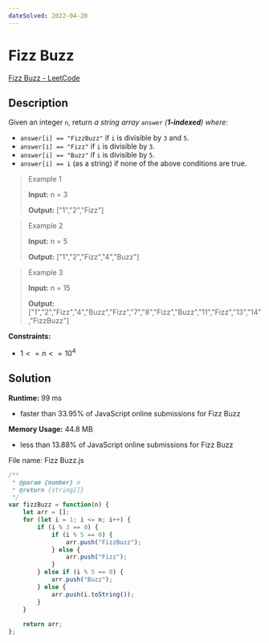 ```yaml
---
dateSolved: 2022-04-20
---
```


# Fizz Buzz

[Fizz Buzz - LeetCode](https://leetcode.com/problems/fizz-buzz/)

## Description

Given an integer `n`, return _a string array_ `answer` _(**1-indexed**) where_:

-   `answer[i] == "FizzBuzz"` if `i` is divisible by `3` and `5`.
-   `answer[i] == "Fizz"` if `i` is divisible by `3`.
-   `answer[i] == "Buzz"` if `i` is divisible by `5`.
-   `answer[i] == i` (as a string) if none of the above conditions are true.

> Example 1
>
> **Input:** n = 3
>
> **Output:** ["1","2","Fizz"]

> Example 2
>
> **Input:** n = 5
>
> **Output:** ["1","2","Fizz","4","Buzz"]

> Example 3
>
> **Input:** n = 15
>
> **Output:** ["1","2","Fizz","4","Buzz","Fizz","7","8","Fizz","Buzz","11","Fizz","13","14","FizzBuzz"]

**Constraints:**
- $1<=n<=10^4$

## Solution

**Runtime:** 99 ms

- faster than 33.95% of JavaScript online submissions for Fizz Buzz

**Memory Usage:** 44.8 MB

- less than 13.88% of JavaScript online submissions for Fizz Buzz

File name: Fizz Buzz.js

```js
/**
 * @param {number} n
 * @return {string[]}
 */
var fizzBuzz = function(n) {
    let arr = [];
    for (let i = 1; i <= n; i++) {
        if (i % 3 == 0) {
            if (i % 5 == 0) {
                arr.push("FizzBuzz");
            } else {
                arr.push("Fizz");
            }
        } else if (i % 5 == 0) {
            arr.push("Buzz");
        } else {
            arr.push(i.toString());
        }
    }
    
    return arr;
};
```